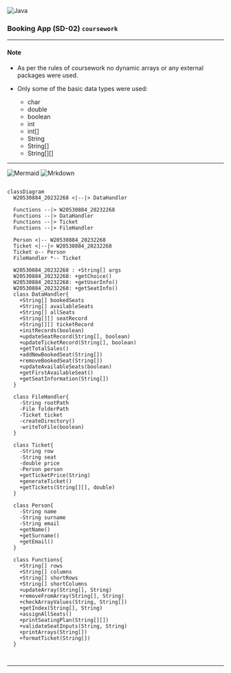 ![Java](https://img.shields.io/badge/java-000?style=for-the-badge&logo=openjdk&logoColor=f89820)

### Booking App (SD-02) `coursework`  

---

#### Note

- As per the rules of coursework no dynamic arrays or any external
packages were used.

- Only some of the basic data types were used:
    - char
    - double
    - boolean
    - int
    - int[]
    - String
    - String[]
    - String[][]

---

![Mermaid](https://img.shields.io/badge/Mermaid-000?style=for-the-badge&logo=mermaid)
![Mrkdown](https://img.shields.io/badge/Markdown-000?style=for-the-badge&logo=markdown)


```mermaid

classDiagram
  W20530884_20232268 <|--|> DataHandler

  Functions --|> W20530884_20232268
  Functions --|> DataHandler
  Functions --|> Ticket
  Functions --|> FileHandler

  Person <|-- W20530884_20232268
  Ticket <|--|> W20530884_20232268
  Ticket o-- Person
  FileHandler *-- Ticket

  W20530884_20232268 : +String[] args
  W20530884_20232268: +getChoice()
  W20530884_20232268: +getUserInfo()
  W20530884_20232268: +getSeatInfo()
  class DataHandler{
    +String[] bookedSeats
    +String[] availableSeats
    +String[] allSeats
    +String[][] seatRecord
    +String[][] ticketRecord
    +initRecords(boolean)
    +updateSeatRecord(String[], boolean)
    +updateTicketRecord(String[], boolean)
    +getTotalSales()
    +addNewBookedSeat(String[])
    +removeBookedSeat(String[])
    +updateAvailableSeats(boolean)
    +getFirstAvailableSeat()
    +getSeatInformation(String[])
  }

  class FileHandler{
    -String rootPath
    -File folderPath
    -Ticket ticket
    -createDirectory()
    -writeToFile(boolean)
  }

  class Ticket{
    -String row
    -String seat
    -double price
    -Person person
    +getTicketPrice(String)
    +generateTicket()
    +getTickets(String[][], double)
  }

  class Person{
    -String name
    -String surname
    -String email
    +getName()
    +getSurname()
    +getEmail()
  }

  class Functions{
    +String[] rows
    +String[] columns
    +String[] shortRows
    +String[] shortColumns
    +updateArray(String[], String)
    +removeFromArray(String[], String)
    +checkArrayValues(String, String[])
    +getIndex(String[], String)
    +assignAllSeats()
    +printSeatingPlan(String[][])
    +validateSeatInputs(String, String)
    +printArrays(String[])
    +formatTicket(String[])
  }

  

```

---




